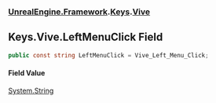 ### [UnrealEngine.Framework](UnrealEngine_Framework.md 'UnrealEngine.Framework').[Keys](Keys.md 'UnrealEngine.Framework.Keys').[Vive](Keys_Vive.md 'UnrealEngine.Framework.Keys.Vive')
## Keys.Vive.LeftMenuClick Field
```csharp
public const string LeftMenuClick = Vive_Left_Menu_Click;
```
#### Field Value
[System.String](https://docs.microsoft.com/en-us/dotnet/api/System.String 'System.String')
